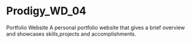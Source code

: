 # Prodigy_WD_04
Portfolio Website
A personal portfolio website that gives a brief overview and showcases skills,projects and accomplishments.
